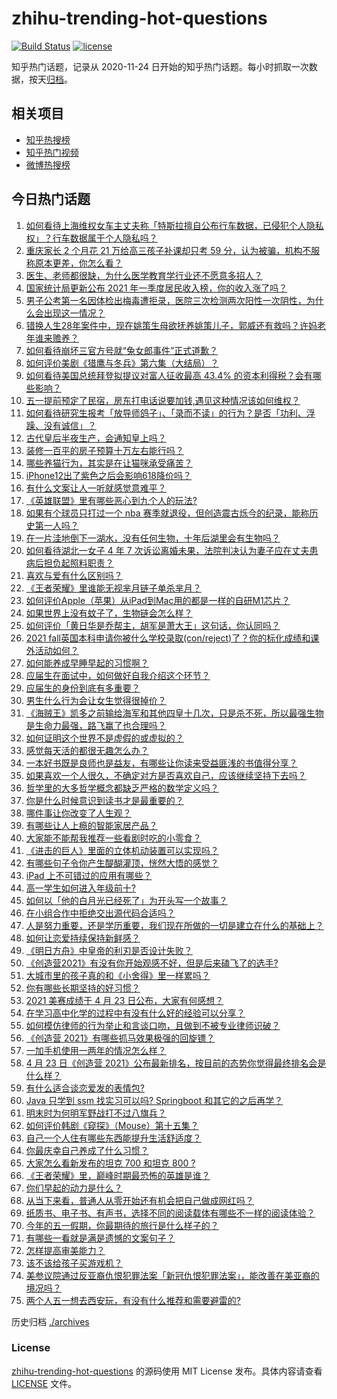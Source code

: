 # zhihu-trending-hot-questions

[![Build Status](https://github.com/justjavac/zhihu-trending-hot-questions/workflows/ci/badge.svg?branch=master)](https://github.com/justjavac/zhihu-trending-hot-questions/actions)
[![license](https://img.shields.io/github/license/justjavac/zhihu-trending-hot-questions)](https://github.com/justjavac/zhihu-trending-hot-questions/blob/master/LICENSE)

知乎热门话题，记录从 2020-11-24 日开始的知乎热门话题。每小时抓取一次数据，按天[归档](./archives)。

## 相关项目

- [知乎热搜榜](https://github.com/justjavac/zhihu-trending-top-search)
- [知乎热门视频](https://github.com/justjavac/zhihu-trending-hot-video)
- [微博热搜榜](https://github.com/justjavac/weibo-trending-hot-search)

## 今日热门话题

<!-- BEGIN -->
<!-- 最后更新时间 Sat Apr 24 2021 03:07:05 GMT+0800 (China Standard Time) -->
1. [如何看待上海维权女车主丈夫称「特斯拉擅自公布行车数据，已侵犯个人隐私权」？行车数据属于个人隐私吗？](https://www.zhihu.com/question/456075339)
1. [重庆家长 2 个月花 21 万给高三孩子补课却只考 59 分，认为被骗，机构不服称原本更差，你怎么看？](https://www.zhihu.com/question/455913315)
1. [医生、老师都很缺，为什么医学教育学行业还不愿意多招人？](https://www.zhihu.com/question/455946878)
1. [国家统计局更新公布 2021 年一季度居民收入榜，你的收入涨了吗？](https://www.zhihu.com/question/456085954)
1. [男子公考第一名因体检出梅毒遭拒录，医院三次检测两次阳性一次阴性，为什么会出现这一情况？](https://www.zhihu.com/question/456145202)
1. [错换人生28年案件中，现在姚策生母欲抚养姚策儿子，郭威还有救吗？许妈老年谁来赡养？](https://www.zhihu.com/question/455920156)
1. [如何看待崩坏三官方号就“兔女郎事件”正式道歉？](https://www.zhihu.com/question/455995309)
1. [如何评价美剧《猎鹰与冬兵》第六集（大结局）？](https://www.zhihu.com/question/456138138)
1. [如何看待美国总统拜登拟提议对富人征收最高 43.4% 的资本利得税？会有哪些影响？](https://www.zhihu.com/question/456062682)
1. [五一提前预定了民宿，房东打电话说要加钱,遇见这种情况该如何维权？](https://www.zhihu.com/question/453844788)
1. [如何看待研究生报考「放导师鸽子」、「录而不读」的行为？是否「功利、浮躁、没有诚信」？](https://www.zhihu.com/question/455928742)
1. [古代皇后半夜生产，会通知皇上吗？](https://www.zhihu.com/question/455204116)
1. [装修一百平的房子预算十万左右能行吗？](https://www.zhihu.com/question/382784210)
1. [哪些养猫行为，其实是在让猫咪承受痛苦？](https://www.zhihu.com/question/420597938)
1. [iPhone12出了紫色之后会影响618降价吗？](https://www.zhihu.com/question/455722908)
1. [有什么文案让人一听就感觉意难平？](https://www.zhihu.com/question/441983902)
1. [《英雄联盟》里有哪些恶心到九个人的玩法?](https://www.zhihu.com/question/454442754)
1. [如果有个球员只打过一个 nba 赛季就退役，但创造震古烁今的纪录，能称历史第一人吗？](https://www.zhihu.com/question/452486283)
1. [在一片洼地倒下一湖水，没有任何生物，十年后湖里会有生物吗？](https://www.zhihu.com/question/455641279)
1. [如何看待湖北一女子 4 年 7 次诉讼离婚未果，法院判决认为妻子应在丈夫患病后担负起照料职责？](https://www.zhihu.com/question/456094188)
1. [喜欢与爱有什么区别吗？](https://www.zhihu.com/question/453234065)
1. [《王者荣耀》里谁能无视芈月链子单杀芈月？](https://www.zhihu.com/question/454757365)
1. [如何评价Apple（苹果）从iPad到Mac用的都是一样的自研M1芯片？](https://www.zhihu.com/question/455756351)
1. [如果世界上没有蚊子了，生物链会怎么样？](https://www.zhihu.com/question/455684030)
1. [如何评价「黄日华是乔帮主，胡军是萧大王」这句话，你认同吗？](https://www.zhihu.com/question/455951976)
1. [2021 fall英国本科申请你被什么学校录取(con/reject)了？你的标化成绩和课外活动如何？](https://www.zhihu.com/question/355593852)
1. [如何能养成早睡早起的习惯啊？](https://www.zhihu.com/question/453013083)
1. [应届生在面试中，如何做好自我介绍这个环节？](https://www.zhihu.com/question/22258620)
1. [应届生的身份到底有多重要？](https://www.zhihu.com/question/386115358)
1. [男生什么行为会让女生觉得很掉价？](https://www.zhihu.com/question/444620467)
1. [《海贼王》凯多之前输给海军和其他四皇十几次，只是杀不死，所以最强生物是生命力最强，路飞赢了也合理吗？](https://www.zhihu.com/question/454631871)
1. [如何证明这个世界不是虚假的或虚拟的？](https://www.zhihu.com/question/454501719)
1. [感觉每天活的都很无趣怎么办？](https://www.zhihu.com/question/455147399)
1. [一本好书既是良师也是益友，有哪些让你读来受益匪浅的书值得分享？](https://www.zhihu.com/question/455779508)
1. [如果喜欢一个人很久，不确定对方是否喜欢自己，应该继续坚持下去吗？](https://www.zhihu.com/question/453056300)
1. [哲学里的大多哲学概念都缺乏严格的数学定义吗？](https://www.zhihu.com/question/455229246)
1. [你是什么时候意识到读书才是最重要的？](https://www.zhihu.com/question/454344106)
1. [哪件事让你改变了人生观？](https://www.zhihu.com/question/450690102)
1. [有哪些让人上瘾的智能家居产品？](https://www.zhihu.com/question/389316804)
1. [大家能不能帮我推荐一些看剧时吃的小零食？](https://www.zhihu.com/question/447079667)
1. [《进击的巨人》里面的立体机动装置可以实现吗？](https://www.zhihu.com/question/35230769)
1. [有哪些句子令你产生醍醐灌顶，恍然大悟的感觉？](https://www.zhihu.com/question/453352569)
1. [iPad 上不可错过的应用有哪些？](https://www.zhihu.com/question/19671759)
1. [高一学生如何进入年级前十?](https://www.zhihu.com/question/426078063)
1. [如何以「他的白月光已经死了」为开头写一个故事？](https://www.zhihu.com/question/435179014)
1. [在小组合作中拒绝交出源代码合适吗？](https://www.zhihu.com/question/456100965)
1. [人是努力重要，还是学历重要，我们现在所做的一切是建立在什么的基础上？](https://www.zhihu.com/question/454225831)
1. [如何让恋爱持续保持新鲜感？](https://www.zhihu.com/question/449815293)
1. [《明日方舟》中皇帝的利刃是否设计失败？](https://www.zhihu.com/question/456117760)
1. [《创造营2021》有没有你开始观感不好，但是后来磕飞了的选手?](https://www.zhihu.com/question/454578354)
1. [大城市里的孩子真的和《小舍得》里一样累吗？](https://www.zhihu.com/question/455699208)
1. [你有哪些长期坚持的好习惯？](https://www.zhihu.com/question/447430462)
1. [2021 美赛成绩于 4 月 23 日公布，大家有何感想？](https://www.zhihu.com/question/455663200)
1. [在学习高中化学的过程中有没有什么好的经验可以分享？](https://www.zhihu.com/question/24675703)
1. [如何模仿律师的行为举止和言谈口吻，且做到不被专业律师识破？](https://www.zhihu.com/question/454476477)
1. [《创造营 2021》有哪些抓马效果极强的回旋镖？](https://www.zhihu.com/question/453301076)
1. [一加手机使用一两年的情况怎么样？](https://www.zhihu.com/question/284017728)
1. [4 月 23 日《创造营 2021》公布最新排名，按目前的态势你觉得最终排名会是什么样？](https://www.zhihu.com/question/456134778)
1. [有什么适合谈恋爱发的表情包?](https://www.zhihu.com/question/432519674)
1. [Java 只学到 ssm 找实习可以吗? Springboot 和其它的之后再学？](https://www.zhihu.com/question/445002710)
1. [明末时为何明军野战打不过八旗兵？](https://www.zhihu.com/question/307855580)
1. [如何评价韩剧《窥探》（Mouse）第十五集？](https://www.zhihu.com/question/456018866)
1. [自己一个人住有哪些东西能提升生活舒适度？](https://www.zhihu.com/question/48320274)
1. [你最庆幸自己养成了什么习惯？](https://www.zhihu.com/question/393200731)
1. [大家怎么看新发布的坦克 700 和坦克 800 ?](https://www.zhihu.com/question/455499071)
1. [《王者荣耀》里，巅峰时期最恐怖的英雄是谁？](https://www.zhihu.com/question/454757335)
1. [你们早起的动力是什么？](https://www.zhihu.com/question/452919710)
1. [从当下来看，普通人从零开始还有机会把自己做成网红吗？](https://www.zhihu.com/question/455759180)
1. [纸质书、电子书、有声书，选择不同的阅读载体有哪些不一样的阅读体验？](https://www.zhihu.com/question/454950434)
1. [今年的五一假期，你最期待的旅行是什么样子的？](https://www.zhihu.com/question/455819837)
1. [有哪些一看就是满是遗憾的文案句子？](https://www.zhihu.com/question/447086849)
1. [怎样提高审美能力？](https://www.zhihu.com/question/24317568)
1. [该不该给孩子买游戏机？](https://www.zhihu.com/question/455558461)
1. [美参议院通过反亚裔仇恨犯罪法案「新冠仇恨犯罪法案」，能改善在美亚裔的境况吗？](https://www.zhihu.com/question/456076098)
1. [两个人五一想去西安玩，有没有什么推荐和需要避雷的?](https://www.zhihu.com/question/450778835)
<!-- END -->

历史归档 [./archives](./archives)

### License

[zhihu-trending-hot-questions](https://github.com/justjavac/zhihu-trending-hot-questions) 的源码使用 MIT License 发布。具体内容请查看 [LICENSE](./LICENSE) 文件。
